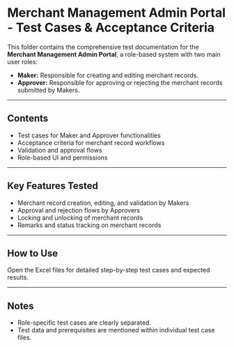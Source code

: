 # Merchant Management Admin Portal - Test Cases & Acceptance Criteria

This folder contains the comprehensive test documentation for the **Merchant Management Admin Portal**, a role-based system with two main user roles:

- **Maker:** Responsible for creating and editing merchant records.
- **Approver:** Responsible for approving or rejecting the merchant records submitted by Makers.

---

## Contents

- Test cases for Maker and Approver functionalities
- Acceptance criteria for merchant record workflows
- Validation and approval flows
- Role-based UI and permissions

---

## Key Features Tested

- Merchant record creation, editing, and validation by Makers
- Approval and rejection flows by Approvers
- Locking and unlocking of merchant records
- Remarks and status tracking on merchant records

---

## How to Use

Open the Excel files for detailed step-by-step test cases and expected results.

---

## Notes

- Role-specific test cases are clearly separated.
- Test data and prerequisites are mentioned within individual test case files.
